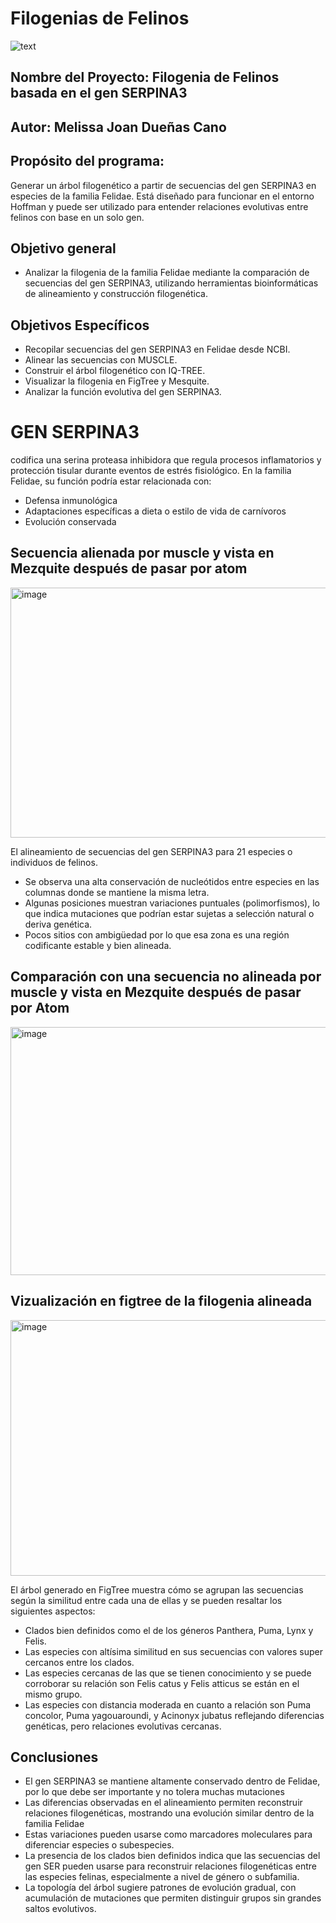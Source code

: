 # Filogenias de Felinos

![text](https://wallpapers.com/images/hd/panther-1920-x-1200-background-8az3ygd3x7le6rvm.jpg)

## Nombre del Proyecto: Filogenia de Felinos basada en el gen SERPINA3 
## Autor: Melissa Joan Dueñas Cano 
## Propósito del programa: 
Generar un árbol filogenético a partir de secuencias del gen SERPINA3 en especies de la familia Felidae. Está diseñado para funcionar en el entorno Hoffman y puede ser utilizado para entender relaciones evolutivas entre felinos con base en un solo gen.

## Objetivo general
- Analizar la filogenia de la familia Felidae mediante la comparación de secuencias del gen SERPINA3, utilizando herramientas bioinformáticas de alineamiento y construcción filogenética.
  
## Objetivos Específicos
- Recopilar secuencias del gen SERPINA3 en Felidae desde NCBI.
- Alinear las secuencias con MUSCLE.
- Construir el árbol filogenético con IQ-TREE.
- Visualizar la filogenia en FigTree y Mesquite.
- Analizar la función evolutiva del gen SERPINA3.

# GEN SERPINA3
codifica una serina proteasa inhibidora que regula procesos inflamatorios y protección tisular durante eventos de estrés fisiológico. En la familia Felidae, su función podría estar relacionada con:
- Defensa inmunológica 
-	Adaptaciones específicas a dieta o estilo de vida de carnívoros 
-	Evolución conservada

## Secuencia alienada por muscle y vista en Mezquite después de pasar por atom
<img width="712" height="400" alt="image" src="https://github.com/user-attachments/assets/de65dd31-f76e-4b8f-a439-659a68d95c8c" />

El alineamiento de secuencias del gen SERPINA3 para 21 especies o individuos de felinos.
- Se observa una alta conservación de nucleótidos entre especies en las columnas donde se mantiene la misma letra. 
- Algunas posiciones muestran variaciones puntuales (polimorfismos), lo que indica mutaciones que podrían estar sujetas a selección natural o deriva genética.
- Pocos sitios con ambigüedad por lo que esa zona es una región codificante estable y bien alineada.

## Comparación con una secuencia no alineada por muscle y vista en Mezquite después de pasar por Atom
<img width="705" height="397" alt="image" src="https://github.com/user-attachments/assets/900e611b-da34-46a1-b936-31946642645b" />

## Vizualización en figtree de la filogenia alineada 
<img width="728" height="409" alt="image" src="https://github.com/user-attachments/assets/6fc55665-4521-4b6b-9daa-dd49daad8107" />

El árbol generado en FigTree muestra cómo se agrupan las secuencias según la similitud entre cada una de ellas y se pueden resaltar los siguientes aspectos:
- Clados bien definidos como el de los géneros Panthera, Puma, Lynx y Felis.
- Las especies con altísima similitud en sus secuencias con valores super cercanos entre los clados.  
- Las especies cercanas de las que se tienen conocimiento y se puede corroborar su relación son Felis catus y Felis atticus se están en el mismo grupo. 
- Las especies con distancia moderada en cuanto a relación son Puma concolor, Puma yagouaroundi, y Acinonyx jubatus reflejando diferencias genéticas, pero relaciones evolutivas cercanas.

## Conclusiones
- El gen SERPINA3 se mantiene altamente conservado dentro de Felidae, por lo que debe ser importante y no tolera muchas mutaciones
- Las diferencias observadas en el alineamiento permiten reconstruir relaciones filogenéticas, mostrando una evolución similar dentro de la familia Felidae
- Estas variaciones pueden usarse como marcadores moleculares para diferenciar especies o subespecies.
- La presencia de los clados bien definidos indica que las secuencias del gen SER pueden usarse para reconstruir relaciones filogenéticas entre las especies felinas, especialmente a nivel de género o subfamilia.
- La topología del árbol sugiere patrones de evolución gradual, con acumulación de mutaciones que permiten distinguir grupos sin grandes saltos evolutivos.

  
